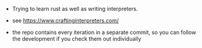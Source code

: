 * Trying to learn rust as well as writing interpreters.
* see https://www.craftinginterpreters.com/

* the repo contains every iteration in a separate commit, so you can follow the development if you check them out individually
